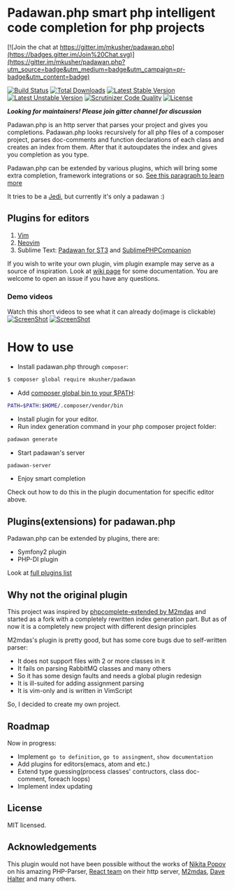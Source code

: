 Padawan.php smart php intelligent code completion for php projects
==================================================================

[![Join the chat at https://gitter.im/mkusher/padawan.php](https://badges.gitter.im/Join%20Chat.svg)](https://gitter.im/mkusher/padawan.php?utm_source=badge&utm_medium=badge&utm_campaign=pr-badge&utm_content=badge)

[![Build Status](https://travis-ci.org/mkusher/padawan.php.svg?branch=master)](https://travis-ci.org/mkusher/padawan.php)
[![Total Downloads](https://poser.pugx.org/mkusher/padawan/downloads)](https://packagist.org/packages/mkusher/padawan)
[![Latest Stable Version](https://poser.pugx.org/mkusher/padawan/v/stable)](https://packagist.org/packages/mkusher/padawan)
[![Latest Unstable Version](https://poser.pugx.org/mkusher/padawan/v/unstable)](https://packagist.org/packages/mkusher/padawan)
[![Scrutinizer Code Quality](https://scrutinizer-ci.com/g/mkusher/padawan.php/badges/quality-score.png?b=master)](https://scrutinizer-ci.com/g/mkusher/padawan.php/?branch=master)
[![License](https://poser.pugx.org/mkusher/padawan/license)](https://packagist.org/packages/mkusher/padawan)

***Looking for maintainers! Please join gitter channel for discussion***

Padawan.php is an http server that parses your project and gives you
completions.
Padawan.php looks recursively for all php files of a composer project, parses
doc-comments and function declarations of each class and creates an index
from them. After that it autoupdates the index and gives you completion
as you type.

Padawan.php can be extended by various plugins, which will bring some
extra completion, framework integrations or so.
[See this paragraph to learn more](https://github.com/mkusher/padawan.php#pluginsextensions-for-padawanphp)

It tries to be a [Jedi](https://github.com/davidhalter/jedi),
but currently it's only a padawan :)

Plugins for editors
-------------------

1. [Vim](https://github.com/mkusher/padawan.vim)
2. [Neovim](https://github.com/pbogut/deoplete-padawan)
3. Sublime Text: [Padawan for ST3](https://github.com/mkusher/padawan.sublime) and [SublimePHPCompanion](https://github.com/erichard/SublimePHPCompanion)

If you wish to write your own plugin, vim plugin example may serve
as a source of inspiration. Look at
[wiki page](https://github.com/mkusher/padawan.php/wiki/Editors'-plugins) for
some documentation.
You are welcome to open an issue if you have any questions.

### Demo videos

Watch this short videos to see what it can already do(image is clickable)
[![ScreenShot](http://i1.ytimg.com/vi/qpLJD24DYcU/maxresdefault.jpg)](https://www.youtube.com/watch?v=qpLJD24DYcU)
[![ScreenShot](http://i1.ytimg.com/vi/Y54P2N1T6-I/maxresdefault.jpg)](https://www.youtube.com/watch?v=Y54P2N1T6-I)

How to use
==========

- Install padawan.php through `composer`:
```bash
$ composer global require mkusher/padawan
```
- Add [composer global bin to your $PATH](https://getcomposer.org/doc/03-cli.md#global):
```bash
PATH=$PATH:$HOME/.composer/vendor/bin
```
- Install plugin for your editor.
- Run index generation command in your php composer
project folder:
```bash
padawan generate
```
- Start padawan's server
```bash
padawan-server
```
- Enjoy smart completion

Check out how to do this in the plugin documentation for specific editor above.

Plugins(extensions) for padawan.php
-----------------------------------

Padawan.php can be extended by plugins, there are:
- Symfony2 plugin
- PHP-DI plugin

Look at [full plugins list](https://github.com/mkusher/padawan.php/wiki/Plugins-list)

Why not the original plugin
---------------------------

This project was inspired by
[phpcomplete-extended by M2mdas](https://github.com/m2mdas/phpcomplete-extended)
and started as a fork with a completely rewritten index generation part.
But as of now it is a completely new project with different design principles

M2mdas's plugin is pretty good, but has some core bugs due to
self-written parser:

* It does not support files with 2 or more classes in it
* It fails on parsing RabbitMQ classes and many others
* So it has some design faults and needs a global plugin redesign
* It is ill-suited for adding assignment parsing
* It is vim-only and is written in VimScript

So, I decided to create my own project.

Roadmap
-------

Now in progress:

* Implement `go to definition`, `go to assingment`, `show documentation`
* Add plugins for editors(emacs, atom and etc.)
* Extend type guessing(process classes' contructors, class doc-comment, foreach loops)
* Implement index updating

License
-------
MIT licensed.

Acknowledgements
----------------

This plugin would not have been possible without the works of
[Nikita Popov](https://github.com/nikic) on his amazing PHP-Parser,
[React team](https://github.com/reactphp) on their http server,
[M2mdas](https://github.com/m2mdas),
[Dave Halter](https://github.com/davidhalter)
and many others.
